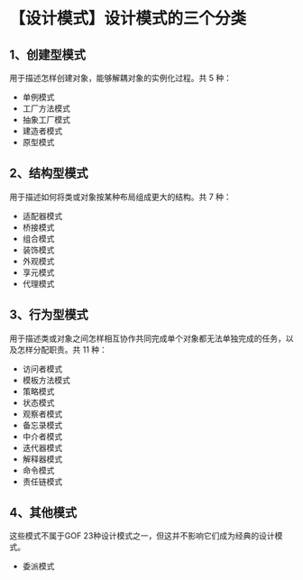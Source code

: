 # 【设计模式】设计模式的三个分类
## 1、创建型模式
用于描述怎样创建对象，能够解耦对象的实例化过程。共 5 种：
* 单例模式
* 工厂方法模式
* 抽象工厂模式
* 建造者模式
* 原型模式

## 2、结构型模式
用于描述如何将类或对象按某种布局组成更大的结构。共 7 种：
* 适配器模式
* 桥接模式
* 组合模式
* 装饰模式
* 外观模式
* 享元模式
* 代理模式

## 3、行为型模式
用于描述类或对象之间怎样相互协作共同完成单个对象都无法单独完成的任务，以及怎样分配职责。共 11 种：
* 访问者模式
* 模板方法模式
* 策略模式
* 状态模式
* 观察者模式
* 备忘录模式
* 中介者模式
* 迭代器模式
* 解释器模式
* 命令模式
* 责任链模式

## 4、其他模式
这些模式不属于GOF 23种设计模式之一，但这并不影响它们成为经典的设计模式。
* 委派模式